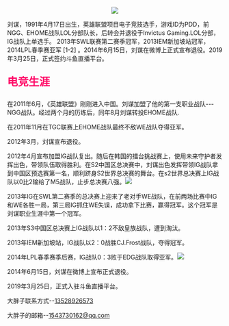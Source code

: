 <html> 
     <head> 
    <meta charset="utf-8">
    <title>嫖断屌-PDD</title> 
    <meat name="description" content="一个大胖子">
  <body> 
    <p align="center"><img src="https://gss1.bdstatic.com/9vo3dSag_xI4khGkpoWK1HF6hhy/baike/w%3D268%3Bg%3D0/sign=4a28b141da58ccbf1bbcb23c21e3db03/908fa0ec08fa513ddf61742d366d55fbb3fbd97e.jpg"></p>
    <p>刘谋，1991年4月17日出生，英雄联盟项目电子竞技选手，游戏ID为PDD，前NGG、EHOME战队LOL分部队长，后转会并退役于Invictus Gaming.LOL分部，IG战队上单选手。
2013年SWL联赛第二赛季冠军，2013IEM新加坡站冠军，2014LPL春季赛亚军 [1-2]  。2014年6月15日，刘谋在微博上正式宣布退役。2019年3月25日，正式签约斗鱼直播平台。</p> 
  <p span style="font-size:25px;color:#FF0666;"><b>电竞生涯</b></p> 
  <p>在2011年6月，《英雄联盟》刚刚进入中国。刘谋加盟了他的第一支职业战队---NGG战队。经过两个月的历练后，同年8月刘谋转投EHOME战队.</p>
<P>在2011年11月在TGC联赛上EHOME战队最终不敌WE战队夺得亚军。</P> 
<P>2012年3月，刘谋宣布退役。 </P> 
<P>2012年4月宣布加盟IG战队复出。随后在韩国的擂台挑战赛上，使用未来守护者发挥出色，带领队伍取得胜利。在S2中国区总决赛中，刘谋出色发挥带领IG战队拿到中国区预选赛第一名，顺利跻身S2世界总决赛的舞台。在s2世界总决赛上IG战队以0比2输给了M5战队，止步总决赛八强。<img src="https://gss0.bdstatic.com/-4o3dSag_xI4khGkpoWK1HF6hhy/baike/s%3D220/sign=4842b852272eb938e86d7df0e56385fe/32fa828ba61ea8d3e1bacfb79f0a304e241f58ec.jpg"> </P> 
<P>2013年IG在SWL第二赛季的总决赛上迎来了老对手WE战队，在前两场比赛中IG和WE各胜一局，第三局IG抓住WE失误，成功拿下比赛，赢得冠军。这个冠军是刘谋职业生涯中第一个冠军。</P> 
<P>2013年S3中国区总决赛上IG战队以1：2不敌皇族战队，遭到淘汰。</P> 
<P>2013年IEM新加坡站，IG战队以2：0战胜CJ.Frost战队，夺得冠军。</P> 
<P>2014年LPL春季赛季后赛，IG战队0：3败于EDG战队取得亚军。<img src="https://gss3.bdstatic.com/-Po3dSag_xI4khGkpoWK1HF6hhy/baike/s%3D220/sign=a66a6b5eef1190ef05fb95ddfe1a9df7/314e251f95cad1c884d94794773e6709c93d5126.jpg"> </P> 
<P>2014年6月15日，刘谋在微博上宣布正式退役。 </P>
<P>2019年3月25日，正式入驻斗鱼直播平台。</p> 
 <p>大胖子联系方式--<a href="tel:13528926573">13528926573</a></p> 
 <p>大胖子的邮箱--<a href="mailto:1543730162@qq.com">1543730162@qq.com</a></p>
  </body> 

